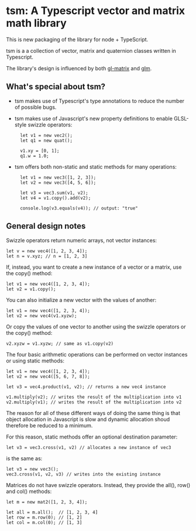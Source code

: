tsm: A Typescript vector and matrix math library
=================================================

This is new packaging of the library for node + TypeScript.

tsm is a a collection of vector, matrix and quaternion classes written in Typescript. 

The library's design is influenced by both [gl-matrix](https://github.com/toji/gl-matrix) and [glm](https://github.com/g-truc/glm). 

What's special about tsm?
-------------------------

- tsm makes use of Typescript's type annotations to reduce the number of possible bugs.

- tsm makes use of Javascript's new property definitions to enable GLSL-style swizzle operators:

        let v1 = new vec2();
        let q1 = new quat();

        v1.xy = [0, 1];
        q1.w = 1.0;

- tsm offers both non-static and static methods for many operations:

        let v1 = new vec3([1, 2, 3]);
        let v2 = new vec3([4, 5, 6]);

        let v3 = vec3.sum(v1, v2);
        let v4 = v1.copy().add(v2);

        console.log(v3.equals(v4)); // output: "true"


General design notes
--------------------

Swizzle operators return numeric arrays, not vector instances:

    let v = new vec4([1, 2, 3, 4]);
    let n = v.xyz; // n = [1, 2, 3]

If, instead, you want to create a new instance of a vector or a matrix, use the copy() method:

    let v1 = new vec4([1, 2, 3, 4]);
    let v2 = v1.copy();

You can also initialize a new vector with the values of another:

    let v1 = new vec4([1, 2, 3, 4]);
    let v2 = new vec4(v1.xyzw);

Or copy the values of one vector to another using the swizzle operators or the copy() method:

    v2.xyzw = v1.xyzw; // same as v1.copy(v2)

The four basic arithmetic operations can be performed on vector instances or using static methods:

    let v1 = new vec4([1, 2, 3, 4]);
    let v2 = new vec4([5, 6, 7, 8]);

    let v3 = vec4.product(v1, v2); // returns a new vec4 instance

    v1.multiply(v2); // writes the result of the multiplication into v1
    v2.multiply(v1); // writes the result of the multiplication into v2

The reason for all of these different ways of doing the same thing is that object allocation in Javascript is slow and dynamic allocation shoud therefore be reduced to a minimum.

For this reason, static methods offer an optional destination parameter:

    let v3 = vec3.cross(v1, v2) // allocates a new instance of vec3

is the same as:

    let v3 = new vec3();
    vec3.cross(v1, v2, v3) // writes into the existing instance

Matrices do not have swizzle operators. Instead, they provide the all(), row() and col() methods:

    let m = new mat2([1, 2, 3, 4]);

    let all = m.all();  // [1, 2, 3, 4]  
    let row = m.row(0); // [1, 2]
    let col = m.col(0); // [1, 3] 

